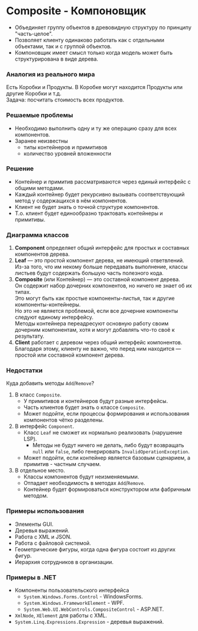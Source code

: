 ﻿# Composite - Компоновщик
* Объединяет группу объектов в древовидную структуру по принципу "часть-целое".
* Позволяет клиенту одинаково работать как с отдельными объектами, так и с группой объектов.
* Компоновщик имеет смысл только когда модель может быть структурирована в виде дерева.

### Аналогия из реального мира
Есть Коробки и Продукты. В Коробке могут находится Продукты или другие Коробки и т.д.  
Задача: посчитать стоимость всех продуктов.

### Решаемые проблемы
* Необходимо выполнить одну и ту же операцию сразу для всех компонентов.
* Заранее неизвестны
  * типы контейнеров и примитивов
  * количество уровней вложенности

### Решение
* Контейнер и примитив рассматриваются через единый интерфейс с общими методами.
* Каждый контейнер будет рекурсивно вызывать соответствующий метод у содержащихся в нём компонентов.
* Клиент не будет знать о точной структуре компонентов.
* Т.о. клиент будет единообразно трактовать контейнеры и примитивы.

### Диаграмма классов
1. **Component** определяет общий интерфейс для простых и составных компонентов дерева.
2. **Leaf** — это простой компонент дерева, не имеющий ответвлений.  
Из-за того, что им некому больше передавать выполнение, классы листьев будут содержать большую часть полезного кода.
3. **Composite** (или Контейнер) — это составной компонент дерева.  
Он содержит набор дочерних компонентов, но ничего не знает об их типах.  
Это могут быть как простые компоненты-листья, так и другие компоненты-контейнеры.  
Но это не является проблемой, если все дочерние компоненты следуют единому интерфейсу.  
Методы контейнера переадресуют основную работу своим дочерним компонентам, хотя и могут добавлять что-то своё к результату.
4. **Client** работает с деревом через общий интерфейс компонентов.  
Благодаря этому, клиенту не важно, что перед ним находится — простой или составной компонент дерева.

### Недостатки
Куда добавить методы `Add`/`Remove`?
1. В класс `Composite`.
    * У примитивов и контейнеров будут разные интерфейсы.
    * Часть клиентов будет знать о классе `Composite`.
    * Может подойти, если процессы формирования и использования компонентов чётко разделены.
2. В интерфейс `Component`.
   * Класс `Leaf` не сможет их нормально реализовать (нарушение LSP).
       * Методы не будут ничего не делать, либо будут возвращать `null` или `false`, либо генерировать `InvalidOperationException`.
   * Может подойти, если контейнер является базовым сценарием, а примитив - частным случаем.
3. В отдельное место.
   * Классы компонентов будут неизменяемыми.
   * Отпадает необходимость в методах `Add`/`Remove`.
   * Контейнер будет формироваться конструктором или фабричным методом.

### Примеры использования
* Элементы GUI.
* Деревья выражений.
* Работа с XML и JSON.
* Работа с файловой системой.
* Геометрические фигуры, когда одна фигура состоит из других фигур.
* Иерархия сотрудников в организации.

### Примеры в .NET
* Компоненты пользовательского интерфейса
  * `System.Windows.Forms.Control` - WindowsForms.
  * `System.Windows.FrameworkElement` - WPF.
  * `System.Web.UI.WebControls.CompositeControl` - ASP.NET.
* `XmlNode`, `XElement` для работы с XML.
* `System.Linq.Expressions.Expression` - деревья выражений.
